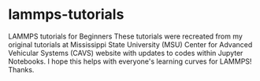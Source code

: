 # lammps-tutorials
LAMMPS tutorials for Beginners
These tutorials were recreated from my original tutorials at Mississippi State University (MSU) Center for Advanced Vehicular Systems (CAVS) website with updates to codes within Jupyter Notebooks.  I hope this helps with everyone's learning curves for LAMMPS!  Thanks.
